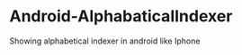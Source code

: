 Android-AlphabaticalIndexer
===========================

Showing alphabetical indexer in android like Iphone
